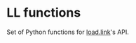# LL functions

Set of Python functions for [load.link](https://github.com/deuiore/load.link)'s API.


